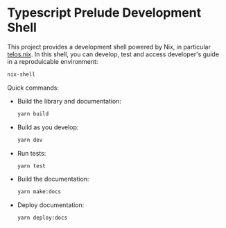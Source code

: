 # Typescript Prelude Development Shell

This project provides a development shell powered by Nix, in particular
[telos.nix][telosnix]. In this shell, you can develop, test and access
developer's guide in a reproduicable environment:

```sh
nix-shell
```

Quick commands:

- Build the library and documentation:

    ```sh
    yarn build
    ```

- Build as you develop:

    ```sh
    yarn dev
    ```

- Run tests:

    ```sh
    yarn test
    ```

- Build the documentation:

    ```sh
    yarn make:docs
    ```

- Deploy documentation:

    ```sh
    yarn deploy:docs
    ```

[telosnix]: https://github.com/telostat/telos.nix
